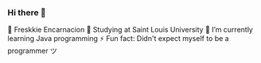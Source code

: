 ### Hi there 👋

💁 Freskkie Encarnacion
🏢 Studying at Saint Louis University 
🌱 I’m currently learning Java programming 
⚡ Fun fact: Didn't expect myself to be a programmer ツ
<!--
**PEEACHYBEE/PEEACHYBEE** is a ✨ _special_ ✨ repository because its `README.md` (this file) appears on your GitHub profile.

Here are some ideas to get you started:

- 🌱 I’m currently learning ...
- 👯 I’m looking to collaborate on ...
- 🤔 I’m looking for help with ...
- 💬 Ask me about ...
- 📫 How to reach me: ...
- 😄 Pronouns: ...
- ⚡ Fun fact: ...
-->
